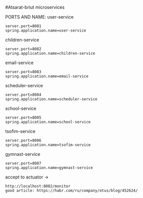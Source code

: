 #Atsarat-briut microservices

PORTS AND NAME:
user-service

    server.port=8081
    spring.application.name=user-service
    
    
children-service

    server.port=8082
    spring.application.name=children-service
    
email-service
    
    server.port=8083
    spring.application.name=email-service
    
scheduler-service

    server.port=8084
    spring.application.name=scheduler-service
    
school-service

    server.port=8085
    spring.application.name=school-service
    
tsofim-service

    server.port=8086
    spring.application.name=tsofim-service
    
gymnast-service

    server.port=8087
    spring.application.name=gymnast-service
    
accept to actuator -> 

    http://localhost:8082/monitor
    good article: https://habr.com/ru/company/otus/blog/452624/
